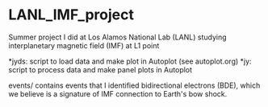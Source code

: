 # LANL_IMF_project
Summer project I did at Los Alamos National Lab (LANL) studying interplanetary magnetic field (IMF) at L1 point

*jyds: script to load data and make plot in Autoplot (see autoplot.org)
*jy: script to process data and make panel plots in Autoplot

events/ contains events that I identified bidirectional electrons (BDE), which we believe is a signature of IMF connection to Earth's bow shock.
